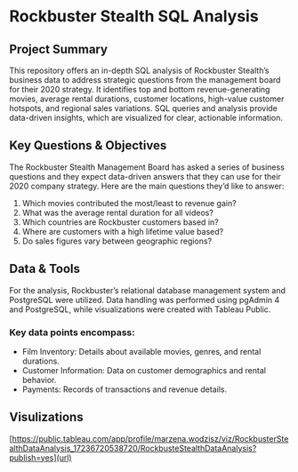 # Rockbuster Stealth SQL Analysis 
## Project Summary
This repository offers an in-depth SQL analysis of Rockbuster Stealth’s business data to address strategic questions from the management board for their 2020 strategy. It identifies top and bottom revenue-generating movies, average rental durations, customer locations, high-value customer hotspots, and regional sales variations. SQL queries and analysis provide data-driven insights, which are visualized for clear, actionable information.

## Key Questions & Objectives
The Rockbuster Stealth Management Board has asked a series of business questions and
they expect data-driven answers that they can use for their 2020 company strategy. Here are
the main questions they’d like to answer:
  1. Which movies contributed the most/least to revenue gain?
  2. What was the average rental duration for all videos?
  3. Which countries are Rockbuster customers based in?
  4. Where are customers with a high lifetime value based?
  5. Do sales figures vary between geographic regions?

## Data & Tools
For the analysis, Rockbuster’s relational database management system and PostgreSQL were utilized. 
Data handling was performed using pgAdmin 4 and PostgreSQL, while visualizations were created with Tableau Public.

### Key data points encompass:
- Film Inventory: Details about available movies, genres, and rental durations.
- Customer Information: Data on customer demographics and rental behavior.
- Payments: Records of transactions and revenue details.
  
## Visulizations
[https://public.tableau.com/app/profile/marzena.wodzisz/viz/RockbusterStealthDataAnalysis_17236720538720/RockbusteStealthDataAnalysis?publish=yes](url)

